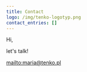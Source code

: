 ```yaml
---
title: Contact
logo: /img/tenko-logotyp.png
contact_entries: []
---
```

Hi,

let's talk!

<mailto:maria@tenko.pl>

